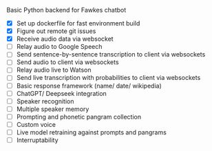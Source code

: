 Basic Python backend for Fawkes chatbot

- [X] Set up dockerfile for fast environment build
- [X] Figure out remote git issues
- [X] Receive audio data via websocket
- [ ] Relay audio to Google Speech
- [ ] Send sentence-by-sentence transcription to client via websockets
- [ ] Send audio to client via websockets
- [ ] Relay audio live to Watson
- [ ] Send live transcription with probabilities to client via websockets
- [ ] Basic response framework (name/ date/ wikipedia)
- [ ] ChatGPT/ Deepseek integration
- [ ] Speaker recognition
- [ ] Multiple speaker memory
- [ ] Prompting and phonetic pangram collection
- [ ] Custom voice
- [ ] Live model retraining against prompts and pangrams
- [ ] Interruptability